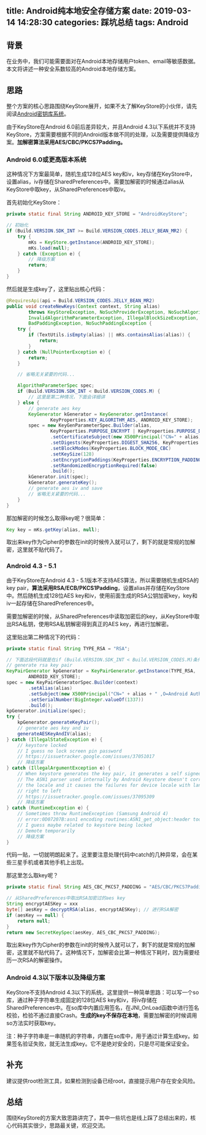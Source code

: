 title: Android纯本地安全存储方案
date: 2019-03-14 14:28:30
categories: 踩坑总结
tags: Android
---

## 背景

在业务中，我们可能需要面对在Android本地存储用户token、email等敏感数据。本文将讲述一种安全系数较高的Android本地存储方案。

## 思路

整个方案的核心思路围绕KeyStore展开，如果不太了解KeyStore的小伙伴，请先阅读[Android密钥库系统](https://developer.android.com/training/articles/keystore?hl=zh-CN)。

由于KeyStore在Android 6.0前后差异较大，并且Android 4.3以下系统并不支持KeyStore，方案需要根据不同的Android版本做不同的处理，以及需要提供降级方案。**加解密算法采用AES/CBC/PKCS7Padding。**

### Android 6.0或更高版本系统

这种情况下方案最简单，随机生成128位AES key和iv，key存储在KeyStore中，设置alias，iv存储在SharedPreferences中。需要加解密的时候通过alias从KeyStore中取key，从SharedPreferences中取iv。

首先初始化KeyStore：

```java
private static final String ANDROID_KEY_STORE = "AndroidKeyStore";

// 初始化
if (Build.VERSION.SDK_INT >= Build.VERSION_CODES.JELLY_BEAN_MR2) {
    try {
        mKs = KeyStore.getInstance(ANDROID_KEY_STORE);
        mKs.load(null);
    } catch (Exception e) {
        // 降级方案
        return;
    }
}
```

然后就是生成key了，这里贴出核心代码：

```java
@RequiresApi(api = Build.VERSION_CODES.JELLY_BEAN_MR2)
public void createNewKeys(Context context, String alias)
        throws KeyStoreException, NoSuchProviderException, NoSuchAlgorithmException,
        InvalidAlgorithmParameterException, IllegalBlockSizeException, InvalidKeyException,
        BadPaddingException, NoSuchPaddingException {
    try {
        if (TextUtils.isEmpty(alias) || mKs.containsAlias(alias)) {
            return;
        }
    } catch (NullPointerException e) {
        return;
    }

    // 省略无关紧要的代码...

    AlgorithmParameterSpec spec;
    if (Build.VERSION.SDK_INT < Build.VERSION_CODES.M) {
        // 这里是第二种情况，下面会详细讲
    } else {
        // generate aes key
        KeyGenerator kGenerator = KeyGenerator.getInstance(
                KeyProperties.KEY_ALGORITHM_AES, ANDROID_KEY_STORE);
        spec = new KeyGenParameterSpec.Builder(alias,
                KeyProperties.PURPOSE_ENCRYPT | KeyProperties.PURPOSE_DECRYPT)
                .setCertificateSubject(new X500Principal("CN=" + alias))
                .setDigests(KeyProperties.DIGEST_SHA256, KeyProperties.DIGEST_SHA512)
                .setBlockModes(KeyProperties.BLOCK_MODE_CBC)
                .setKeySize(128)
                .setEncryptionPaddings(KeyProperties.ENCRYPTION_PADDING_PKCS7)
                .setRandomizedEncryptionRequired(false)
                .build();
        kGenerator.init(spec);
        kGenerator.generateKey();
        // generate aes iv and save
        // 省略无关紧要的代码...
    }
}
```

那加解密的时候怎么取得key呢？很简单：

```java
Key key = mKs.getKey(alias, null);
```

取出来key作为Cipher的参数在init的时候传入就可以了，剩下的就是常规的加解密，这里就不贴代码了。

### Android 4.3 - 5.1

由于KeyStore在Android 4.3 - 5.1版本不支持AES算法，所以需要随机生成RSA的key pair，**算法采用RSA/ECB/PKCS1Padding**，设置alias并存储在KeyStore中。然后随机生成128位AES key和iv，使用前面生成的RSA公钥加密key，key和iv一起存储在SharedPreferences中。

需要加解密的时候，从SharedPreferences中读取加密后的key，从KeyStore中取出RSA私钥，使用RSA私钥解密得到真正的AES key，再进行加解密。

这里贴出第二种情况下的代码：

```java
private static final String TYPE_RSA = "RSA";

// 下面这段代码就是在if (Build.VERSION.SDK_INT < Build.VERSION_CODES.M)条件中的
// generate rsa key pair
KeyPairGenerator kpGenerator = KeyPairGenerator.getInstance(TYPE_RSA,
        ANDROID_KEY_STORE);
spec = new KeyPairGeneratorSpec.Builder(context)
        .setAlias(alias)
        .setSubject(new X500Principal("CN=" + alias + " ,O=Android Authority"))
        .setSerialNumber(BigInteger.valueOf(1337))
        .build();
kpGenerator.initialize(spec);
try {
    kpGenerator.generateKeyPair();
    // generate aes key and iv
    generateAESKeyAndIV(alias);
} catch (IllegalStateException e) {
    // keystore locked
    // I guess no lock screen pin password
    // https://issuetracker.google.com/issues/37051017
    // 降级方案
} catch (IllegalArgumentException e) {
    // When keystore generates the key pair, it generates a self signed cert.
    // The ASN1 parser used internally by Android Keystore doesn't correctly take in
    // the locale and it causes the failures for device locale with language from
    // right to left
    // https://issuetracker.google.com/issues/37095309
    // 降级方案
} catch (RuntimeException e) {
    // Sometimes throw RuntimeException (Samsung Android 4)
    // error:0D07207B:asn1 encoding routines:ASN1_get_object:header too long
    // I guess maybe related to keystore being locked
    // Demote temporarily
    // 降级方案
}
```

代码一贴，一切就明朗起来了。这里要注意处理代码中catch的几种异常，会在某些三星手机或者其他手机上出现。

那这里怎么取key呢？

```java
private static final String AES_CBC_PKCS7_PADDING = "AES/CBC/PKCS7Padding";

// 从SharedPreferences中取出RSA加密过的aes key
String encryptAESKey = xxx
byte[] aesKey = decryptRSA(alias, encryptAESKey); // 进行RSA解密
if (aesKey == null) {
    return null;
}
return new SecretKeySpec(aesKey, AES_CBC_PKCS7_PADDING);
```
取出来key作为Cipher的参数在init的时候传入就可以了，剩下的就是常规的加解密，这里就不贴代码了。这种情况下，加解密会比第一种情况下耗时，因为需要经历一次RSA的解密操作。

### Android 4.3以下版本以及降级方案

KeyStore不支持Android 4.3以下的系统。这里提供一种简单思路：可以写一个so库，通过种子字符串生成固定的128位AES key和iv，将iv存储在SharedPreferences中。在so库中内置应用签名，在JNI_OnLoad函数中进行签名校验，检验不通过直接Crash。**生成的key不保存在本地**，需要加解密的时候调用so方法实时获取key。

注：种子字符串是一串随机的字符串，内置在so库中，用于通过计算生成key。如果签名验证失败，就无法生成key。它不是绝对安全的，只是尽可能保证安全。

## 补充

建议提供root检测工具，如果检测到设备已经root，直接提示用户存在安全风险。

## 总结

围绕KeyStore的方案大致思路讲完了，其中一些坑也是线上踩了总结出来的，核心代码其实很少，思路最关键，欢迎交流。
